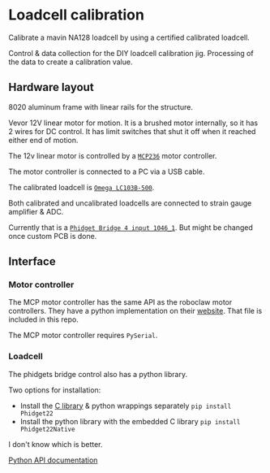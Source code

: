# Loadcell calibration

Calibrate a mavin NA128 loadcell by using a certified calibrated loadcell.

Control & data collection for the DIY loadcell calibration jig.
Processing of the data to create a calibration value.

## Hardware layout

8020 aluminum frame with linear rails for the structure.

Vevor 12V linear motor for motion. It is a brushed motor internally, so it has 2 wires for DC control. It has limit switches that shut it off when it reached either end of motion.

The 12v linear motor is controlled by a [`MCP236`](https://www.basicmicro.com/MCP236-Dual-30A-60VDC-Advanced-Motor-Controller_p_31.html) motor controller.

The motor controller is connected to a PC via a USB cable.

The calibrated loadcell is [`Omega LC103B-500`](https://www.omega.ca/fr/force-and-strain-measurement/load-cells/lc103b/p/LC103B-500).

Both calibrated and uncalibrated loadcells are connected to strain gauge amplifier & ADC.

Currently that is a [`Phidget Bridge 4 input 1046_1`](https://www.phidgets.com/?prodid=1270). But might be changed once custom PCB is done.

## Interface

### Motor controller

The MCP motor controller has the same API as the roboclaw motor controllers. They have a python implementation on their [website](https://www.basicmicro.com/motor-controller-downloads). That file is included in this repo.

The MCP motor controller requires `PySerial`.

### Loadcell

The phidgets bridge control also has a python library.

Two options for installation:
- Install the [C library](https://www.phidgets.com/docs/Language_-_Python) & python wrappings separately `pip install Phidget22`
- Install the python library with the embedded C library `pip install Phidget22Native`

I don't know which is better.

[Python API documentation](https://www.phidgets.com/?view=api&product_id=1046_1&lang=Python)

